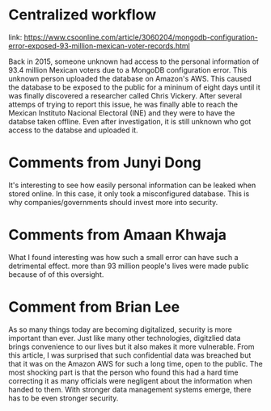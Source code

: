 # Centralized workflow

link: https://www.csoonline.com/article/3060204/mongodb-configuration-error-exposed-93-million-mexican-voter-records.html

Back in 2015, someone unknown had access to the personal information of 93.4 million Mexican voters due to a MongoDB configuration error. This unknown person uploaded the database on Amazon's AWS. This caused the database to be exposed to the public for a mininum of eight days until it was finally discovered a researcher called Chris Vickery. After several attemps of trying to report this issue, he was finally able to reach the Mexican Instituto Nacional Electoral (INE) and they were to have the databse taken offline. Even after investigation, it is still unknown who got access to the databse and uploaded it. 

# Comments from Junyi Dong

It's interesting to see how easily personal information can be leaked when stored online. In this case, it only took a misconfigured database. This is why companies/governments should invest more into security.

# Comments from Amaan Khwaja
 
What I found interesting was how such a small error can have such a detrimental effect. more than 93 million people's lives were made public because of of this oversight.


# Comment from Brian Lee

As so many things today are becoming digitalized, security is more important than ever.
Just like many other technologies, digitzlied data brings convenience to our lives but it also makes it more vulnerable.
From this article, I was surprised that such confidential data was breached but that it was on the Amazon AWS for such a long time, open to the public. The most shocking part is that the person who found this had a hard time correcting it as many officials were negligent about the information when handed to them. With stronger data management systems emerge, there has to be even stronger security.
